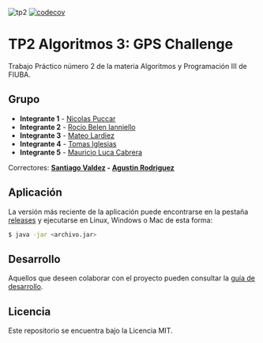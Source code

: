 ![tp2](https://github.com/NicolasPuccar/TP2_algo3/actions/workflows/build.yml/badge.svg) [![codecov](https://codecov.io/gh/NicolasPuccar/TP2_algo3/branch/master/graph/badge.svg)](https://codecov.io/gh/NicolasPuccar/TP2_algo3)

# TP2 Algoritmos 3: GPS Challenge 

Trabajo Práctico número 2 de la materia Algoritmos y Programación III de FIUBA.

## Grupo

* **Integrante 1** - [Nicolas Puccar](https://github.com/NicolasPuccar)
* **Integrante 2** - [Rocio Belen Ianniello](https://github.com/IannielloR)
* **Integrante 3** - [Mateo Lardiez](https://github.com/MateoLardiez)
* **Integrante 4** - [Tomas Iglesias](https://github.com/IglesiasT)
* **Integrante 5** - [Mauricio Luca Cabrera](https://github.com/MauricioFIUBA)

Correctores: **[Santiago Valdez](https://github.com/SantiValdezUlzurrun) - [Agustin Rodriguez](https://github.com/AgusCarpincho)**

## Aplicación

La versión más reciente de la aplicación puede encontrarse en la pestaña [releases](https://github.com/fiuba/algo3_proyecto_base_tp2/releases/latest) y ejecutarse en Linux, Windows o Mac de esta forma:

```bash
$ java -jar <archivo.jar>
```

## Desarrollo

Aquellos que deseen colaborar con el proyecto pueden consultar la [guía de desarrollo](./docs/Desarrollo.md).

## Licencia

Este repositorio se encuentra bajo la Licencia MIT.
